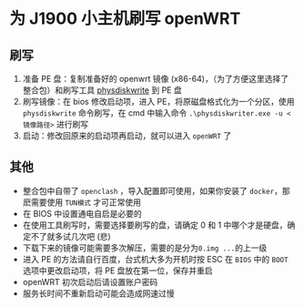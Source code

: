 # 为 J1900 小主机刷写 openWRT  

## 刷写

1. 准备 PE 盘：复制准备好的 openwrt 镜像 (x86-64)，（为了方便这里选择了整合包）和刷写工具 [physdiskwrite](https://m0n0.ch/wall/physdiskwrite.php) 到 PE 盘  
2. 刷写镜像：在 bios 修改启动项，进入 PE，将原磁盘格式化为一个分区，使用 `physdiskwrite` 命令刷写，在 cmd 中输入命令 `.\physdiskwriter.exe -u <镜像路径>` 进行刷写
3. 启动：修改回原来的启动项再启动，就可以进入 `openWRT` 了  

## 其他

* 整合包中自带了 `openclash` ，导入配置即可使用，如果你安装了 `docker`，那麽需要使用 `TUN模式` 才可正常使用
* 在 BIOS 中设置通电自启是必要的  
* 在使用工具刷写时，需要选择要刷写的盘，请确定 0 和 1 中哪个才是硬盘，确定不了就多试几次吧 (悲)  
* 下载下来的镜像可能需要多次解压，需要的是分为`0.img ...`的上一级  
* 进入 PE 的方法请自行百度，台式机大多为开机时按 ESC 在 `BIOS` 中的 `BOOT` 选项中更改启动项，将 PE 盘放在第一位，保存并重启  
* openWRT 初次启动后请设置账户密码  
* 服务长时间不重新启动可能会造成网速过慢  
